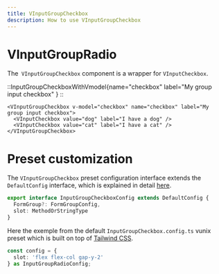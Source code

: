 ```yaml
---
title: VInputGroupCheckbox
description: How to use VInputGroupCheckbox
---
```


# VInputGroupRadio

The` VInputGroupCheckbox` component is a wrapper for `VInputCheckbox`.

::InputGroupCheckboxWithVmodel{name="checkbox" label="My group input checkbox" }
::

```vue
<VInputGroupCheckbox v-model="checkbox" name="checkbox" label="My group input checkbox">
  <VInputCheckbox value="dog" label="I have a dog" />
  <VInputCheckbox value="cat" label="I have a cat" />
</VInputGroupCheckbox>
```

# Preset customization

The `VInputGroupCheckbox` preset configuration interface extends the `DefaultConfig` interface, which is explained in detail [here](/theming/commons).

```ts [InputGroupCheckboxConfig.config.ts]
export interface InputGroupCheckboxConfig extends DefaultConfig {
  FormGroup?: FormGroupConfig,
  slot: MethodOrStringType
}
```

Here the exemple from the default `InputGroupCheckbox.config.ts` vunix preset which is built on top of [Tailwind CSS](https://tailwindcss.com/).

```ts [InputGroupCheckbox.config.ts]
const config = {
  slot: 'flex flex-col gap-y-2'
} as InputGroupRadioConfig;
```